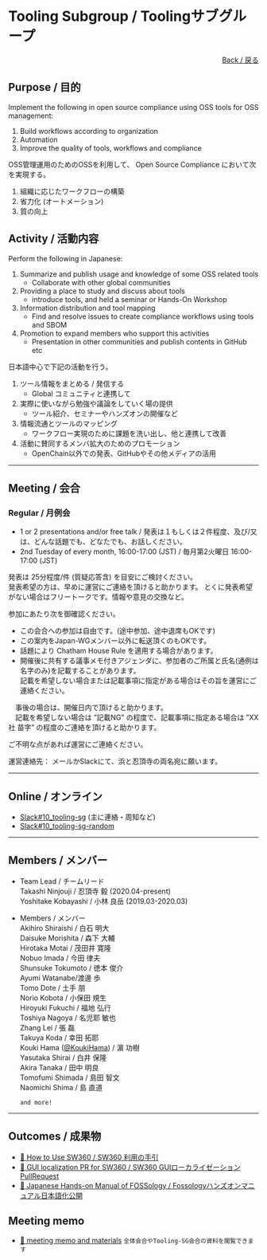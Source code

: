 # Tooling Subgroup / Toolingサブグループ

<div style="text-align: right;">
<a href="/OpenChain-JWG/">Back / 戻る</a>
</div>

## Purpose / 目的

Implement the following in open source compliance using OSS tools for OSS management:
1. Build workflows according to organization     
1. Automation
1. Improve the quality of tools, workflows and compliance  


OSS管理運用のためのOSSを利用して、
Open Source Compliance において次を実現する。
1. 組織に応じたワークフローの構築  
1. 省力化 (オートメーション)  
1. 質の向上  


## Activity / 活動内容

Perform the following in Japanese:  
1. Summarize and publish usage and knowledge of some OSS related tools  
   - Collaborate with other global communities  
1. Providing a place to study and discuss about tools  
   - introduce tools, and held a seminar or Hands-On Workshop   
1. Information distribution and tool mapping  
   - Find and resolve issues to create compliance workflows using tools and SBOM     
1. Promotion to expand members who support this activities  
   - Presentation in other communities and publish contents in GitHub etc  


日本語中心で下記の活動を行う。
1. ツール情報をまとめる / 発信する  
   - Global コミュニティと連携して  
1. 実際に使いながら勉強や議論をしていく場の提供  
   - ツール紹介、セミナーやハンズオンの開催など  
1. 情報流通とツールのマッピング  
   - ワークフロー実現のために課題を洗い出し、他と連携して改善  
1. 活動に賛同するメンバ拡大のためのプロモーション  
   - OpenChain以外での発表、GitHubやその他メディアの活用  

---

## Meeting / 会合　

### Regular / 月例会

- 1 or 2 presentations and/or free talk / 発表は１もしくは２件程度、及び/又は、どんな話題でも、どなたでも、お話しください。 
- 2nd Tuesday of every month, 16:00-17:00 (JST) / 毎月第2火曜日 16:00-17:00 (JST)

発表は 25分程度/件 (質疑応答含) を目安にご検討ください。  
発表希望の方は、早めに運営にご連絡を頂けると助かります。
とくに発表希望がない場合はフリートークです。情報や意見の交換など。

参加にあたり次を御確認ください。
- この会合への参加は自由です。(途中参加、途中退席もOKです)
- この案内をJapan-WGメンバー以外に転送頂くのもOKです。
- 話題により Chatham House Rule を適用する場合があります。
- 開催後に共有する議事メモ付きアジェンダに、参加者のご所属と氏名(通例は名字のみ)を記載することがあります。  
  記載を希望しない場合または記載事項に指定がある場合はその旨を運営にご連絡ください。

　事後の場合は、開催日内で頂けると助かります。  
　記載を希望しない場合は ”記載NG” の程度で、記載事項に指定ある場合は ”XX社 苗字” の程度のご連絡を頂けると助かります。

ご不明な点があれば運営にご連絡ください。

運営連絡先：
メールかSlackにて、浜と忍頂寺の両名宛に願います。

---

## Online / オンライン

- [Slack#10_tooling-sg](https://openchain-japanwg.slack.com/archives/CGHP86Y4T) (主に連絡・周知など)
- [Slack#10_tooling-sg-random](https://openchain-japanwg.slack.com/archives/C013BE3TTFG) 


---


## Members / メンバー

- Team Lead / チームリード  
Takashi Ninjouji / 忍頂寺 毅 (2020.04-present)  
Yoshitake Kobayashi / 小林 良岳 (2019.03-2020.03)  

- Members / メンバー  
Akihiro Shiraishi / 白石 明大  
Daisuke Morishita / 森下 大輔  
Hirotaka Motai / 茂田井 寛隆  
Nobuo Imada / 今田 律夫  
Shunsuke Tokumoto / 徳本 俊介  
Ayumi Watanabe/渡邊 歩  
Tomo Dote / 土手 朋  
Norio Kobota / 小保田 規生  
Hiroyuki Fukuchi / 福地 弘行  
Toshiya Nagoya / 名児耶 敏也  
Zhang Lei / 張 磊  
Takuya Koda / 幸田 拓耶  
Kouki Hama ([@KoukiHama](https://github.com/KoukiHama)) / 濵 功樹  
Yasutaka Shirai / 白井 保隆  
Akira Tanaka / 田中 明良  
Tomofumi Shimada / 島田 智文  
Naomichi Shima / 島 直道  

   ```and more!``` 

---

## Outcomes / 成果物

- [&#x1f4c2; How to Use SW360 / SW360 利用の手引](https://docs.google.com/document/d/1wNV--UhIDiRPP10Hhk0vspiKtoLupug7v2AAu4yxEC8/edit)  
- [&#x1f4c2; GUI localization PR for SW360 / SW360 GUIローカライゼーション PullRequest](https://github.com/eclipse/sw360/pull/659)
- [&#x1f4c2; Japanese Hands-on Manual of FOSSology / Fossologyハンズオンマニュアル日本語化公開](https://github.com/fossology/FOSSologySlides/pull/2)


## Meeting memo

- [&#x1f4c2; meeting memo and materials](https://github.com/OpenChain-Project/OpenChain-JWG/tree/master/subgroups/tooling) ```全体会合やTooling-SG会合の資料を閲覧できます```  
